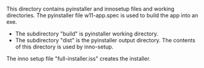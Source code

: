 This directory contains pyinstaller and innosetup files and working directories.
The pyinstaller file w11-app.spec is used to build the app into an exe.
* The subdirectory "build" is pyinstaller working directory.
* The subdirectory "dist" is the pyinstaller output directory. The contents of this directory is used by inno-setup.

The inno setup file "full-installer.iss" creates the installer.

